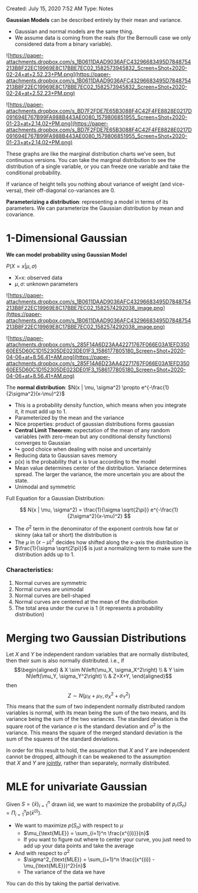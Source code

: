 Created: July 15, 2020 7:52 AM
Type: Notes

**Gaussian Models** can be described entirely by their mean and variance. 

- Gaussian and normal models are the same thing.
- We assume data is coming from the reals (for the Bernoulli case we only considered data from a binary variable).

![https://paper-attachments.dropbox.com/s_1B0611DAAD9036AFC43296683495D7848754213B8F22EC19969E8C17BBE7EC02_1582573945832_Screen+Shot+2020-02-24+at+2.52.23+PM.png](https://paper-attachments.dropbox.com/s_1B0611DAAD9036AFC43296683495D7848754213B8F22EC19969E8C17BBE7EC02_1582573945832_Screen+Shot+2020-02-24+at+2.52.23+PM.png)

![https://paper-attachments.dropbox.com/s_BD7F2FDE7E65B3088F4C42F4FE8828E0217D091694E767B99FA988B443AE0080_1579806851955_Screen+Shot+2020-01-23+at+2.14.02+PM.png](https://paper-attachments.dropbox.com/s_BD7F2FDE7E65B3088F4C42F4FE8828E0217D091694E767B99FA988B443AE0080_1579806851955_Screen+Shot+2020-01-23+at+2.14.02+PM.png)

These graphs are like the marginal distribution charts we’ve seen, but continuous versions. You can take the marginal distribution to see the distribution of a single variable, or you can freeze one variable and take the conditional probability.

If variance of height tells you nothing about variance of weight (and vice-versa), their off-diagonal co-variances are 0.

**Parameterizing a distribution**: representing a model in terms of its parameters. We can parameterize the Gaussian distribution by mean and covariance.

# 1-Dimensional Gaussian
**We can model probability using Gaussian Model**

$P(X=x|\mu, \sigma)$
- X=x: observed data
- $\mu, \sigma$: unknown parameters

![https://paper-attachments.dropbox.com/s_1B0611DAAD9036AFC43296683495D7848754213B8F22EC19969E8C17BBE7EC02_1582574292038_image.png](https://paper-attachments.dropbox.com/s_1B0611DAAD9036AFC43296683495D7848754213B8F22EC19969E8C17BBE7EC02_1582574292038_image.png)

![https://paper-attachments.dropbox.com/s_285F14A6D23AA42271767F066E03A1EFD35060EE5D60C1D152305DE023DE01F3_1586177805180_Screen+Shot+2020-04-06+at+8.56.41+AM.png](https://paper-attachments.dropbox.com/s_285F14A6D23AA42271767F066E03A1EFD35060EE5D60C1D152305DE023DE01F3_1586177805180_Screen+Shot+2020-04-06+at+8.56.41+AM.png)

The **normal distribution**: $N(x | \mu, \sigma^2) \propto e^{-\frac{1}{2\sigma^2}(x-\mu)^2}$
- This is a probability density function, which means when you integrate it, it must add up to 1.
- Parameterized by the mean and the variance
- Nice properties: product of gaussian distributions forms gaussian
- **Central Limit Theorem:** expectation of the mean of any random variables (with zero-mean but any conditional density functions) converges to Gaussian
- ↳ good choice when dealing with noise and uncertainly
- Reducing data to Gaussian saves memory
- p(x) is the probability that x is true according to the model
- Mean value determines center of the distribution. Variance determines spread. The larger the variance, the more uncertain you are about the state.
- Unimodal and symmetric

Full Equation for a Gaussian Distribution:

$$
N(x | \mu, \sigma^2) = \frac{1}{\sigma \sqrt{2\pi}} e^{-\frac{1}{2\sigma^2}(x-\mu)^2}
$$

- The $\sigma^2$ term in the denominator of the exponent controls how fat or skinny (aka tall or short) the distribution is
- The $\mu$ in $(x - \mu)^2$ decides how shifted along the x-axis the distribution is
- $\frac{1}{\sigma \sqrt{2\pi}}$ is just a normalizing term to make sure the distribution adds up to 1.

### Characteristics:
1. Normal curves are symmetric
2. Normal curves are unimodal
3. Normal curves are bell-shaped
4. Normal curves are centered at the mean of the distribution
5. The total area under the curve is 1 (it represents a probability distribution)

# Merging two Gaussian Distributions
Let _X_ and _Y_ be independent random variables that are normally distributed, then their sum is also normally distributed. i.e., if
$$\begin{aligned}
& X \sim N\left(\mu_X, \sigma_X^2\right) \\
& Y \sim N\left(\mu_Y, \sigma_Y^2\right) \\
& Z=X+Y,
\end{aligned}$$
then
$$Z \sim N\left(\mu_X+\mu_Y, \sigma_X^2+\sigma_Y^2\right)$$
This means that the sum of two independent normally distributed random variables is normal, with its mean being the sum of the two means, and its variance being the sum of the two variances. The standard deviation is the square root of the variance $\sigma$ is the standard deviation and $\sigma^2$ is the variance. This means the square of the merged standard deviation is the sum of the squares of the standard deviations.

In order for this result to hold, the assumption that _X_ and _Y_ are independent cannot be dropped, although it can be weakened to the assumption that _X_ and _Y_ are [jointly](https://en.wikipedia.org/wiki/Multivariate_normal_distribution "Multivariate normal distribution"), rather than separately, normally distributed.

# MLE for univariate Gaussian
Given $S = \{\bar{x}\}_{i=1}^n$ drawn iid, we want to maximize the probability of $p_r(S_n) = \Pi_{i=1}^n p(\bar{x}^{(i)})$.

- We want to maximize $p(S_n)$ with respect to $\mu$
    - $\mu_{\text{MLE}} = \sum_{i=1}^n \frac{x^{(i)}}{n}$
    - If you want to figure out where to center your curve, you just need to add up your data points and take the average
- And with respect to $\sigma^2$
    - $\sigma^2_{\text{MLE}} = \sum_{i=1}^n \frac{(x^{(i)} - \mu_{\text{MLE}})^2}{n}$
    - The variance of the data we have

You can do this by taking the partial derivative.


